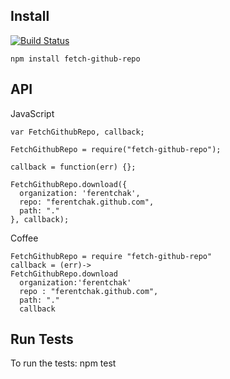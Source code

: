 ## Install 

[![Build Status](https://travis-ci.org/ferentchak/fetch-github-repo.png?branch=master)](https://travis-ci.org/ferentchak/fetch-github-repo)

`npm install fetch-github-repo`

## API

JavaScript
```
var FetchGithubRepo, callback;

FetchGithubRepo = require("fetch-github-repo");

callback = function(err) {};

FetchGithubRepo.download({
  organization: 'ferentchak',
  repo: "ferentchak.github.com",
  path: "."
}, callback);

```


Coffee
```
FetchGithubRepo = require "fetch-github-repo"
callback = (err)->
FetchGithubRepo.download
  organization:'ferentchak'
  repo : "ferentchak.github.com",
  path: "."
  callback
```


## Run Tests

To run the tests:
npm test